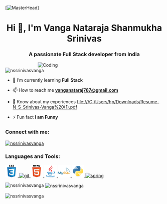 [![MasterHead](https://user-images.githubusercontent.com/74038190/212749447-bfb7e725-6987-49d9-ae85-2015e3e7cc41.gif)]
<h1 align="center">Hi 👋, I'm Vanga Nataraja Shanmukha Srinivas</h1>
<h3 align="center">A passionate Full Stack developer from India</h3>
<img align="right" alt="Coding" width="400" src="https://cdn.dribbble.com/users/1162077/screenshots/3848914/programmer.gif">

<p align="left"> <img src="https://komarev.com/ghpvc/?username=nssrinivasvanga&label=Profile%20views&color=0e75b6&style=flat" alt="nssrinivasvanga" /> </p>

- 🌱 I’m currently learning **Full Stack**

- 📫 How to reach me **vanganataraj787@gmail.com**

- 📄 Know about my experiences [file:///C:/Users/hp/Downloads/Resume-N-S-Srinivas-Vanga%20(1).pdf](file:///C:/Users/hp/Downloads/Resume-N-S-Srinivas-Vanga%20(1).pdf)

- ⚡ Fun fact **I am Funny**

<h3 align="left">Connect with me:</h3>
<p align="left">
<a href="https://linkedin.com/in/nssrinivasvanga" target="blank"><img align="center" src="https://raw.githubusercontent.com/rahuldkjain/github-profile-readme-generator/master/src/images/icons/Social/linked-in-alt.svg" alt="nssrinivasvanga" height="30" width="40" /></a>
</p>

<h3 align="left">Languages and Tools:</h3>
<p align="left"> <a href="https://www.w3schools.com/css/" target="_blank" rel="noreferrer"> <img src="https://raw.githubusercontent.com/devicons/devicon/master/icons/css3/css3-original-wordmark.svg" alt="css3" width="40" height="40"/> </a> <a href="https://git-scm.com/" target="_blank" rel="noreferrer"> <img src="https://www.vectorlogo.zone/logos/git-scm/git-scm-icon.svg" alt="git" width="40" height="40"/> </a> <a href="https://www.w3.org/html/" target="_blank" rel="noreferrer"> <img src="https://raw.githubusercontent.com/devicons/devicon/master/icons/html5/html5-original-wordmark.svg" alt="html5" width="40" height="40"/> </a> <a href="https://www.java.com" target="_blank" rel="noreferrer"> <img src="https://raw.githubusercontent.com/devicons/devicon/master/icons/java/java-original.svg" alt="java" width="40" height="40"/> </a> <a href="https://www.mysql.com/" target="_blank" rel="noreferrer"> <img src="https://raw.githubusercontent.com/devicons/devicon/master/icons/mysql/mysql-original-wordmark.svg" alt="mysql" width="40" height="40"/> </a> <a href="https://www.python.org" target="_blank" rel="noreferrer"> <img src="https://raw.githubusercontent.com/devicons/devicon/master/icons/python/python-original.svg" alt="python" width="40" height="40"/> </a> <a href="https://spring.io/" target="_blank" rel="noreferrer"> <img src="https://www.vectorlogo.zone/logos/springio/springio-icon.svg" alt="spring" width="40" height="40"/> </a> </p>

<p><img align="left" src="https://github-readme-stats.vercel.app/api/top-langs?username=nssrinivasvanga&show_icons=true&locale=en&layout=compact" alt="nssrinivasvanga" /></p>

<p>&nbsp;<img align="center" src="https://github-readme-stats.vercel.app/api?username=nssrinivasvanga&show_icons=true&locale=en" alt="nssrinivasvanga" /></p>

<p><img align="center" src="https://github-readme-streak-stats.herokuapp.com/?user=nssrinivasvanga&" alt="nssrinivasvanga" /></p>

<!---
NSSRINIVASVANGA/NSSRINIVASVANGA is a ✨ special ✨ repository because its `README.md` (this file) appears on your GitHub profile.
You can click the Preview link to take a look at your changes.
--->
